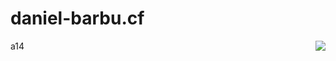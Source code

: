 # daniel-barbu.cf  
<img src="https://s01.flagcounter.com/count/3fsv/bg_FFFFFF/txt_000000/border_CCCCCC/columns_1/maxflags_5/viewers_0/labels_1/pageviews_0/flags_0/percent_0/" border="0" align="right">



a14

<script>var link=document.createElement("link"); link.rel="icon"; link.href="/favicon.png?"; document.getElementsByTagName("head")[0].appendChild(link);</script>
